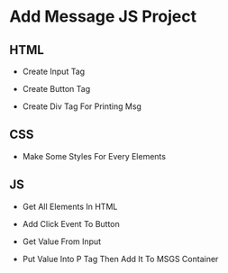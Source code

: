 # Add Message JS Project

## HTML

- Create Input Tag

- Create Button Tag

- Create Div Tag For Printing Msg

## CSS

- Make Some Styles For Every Elements

## JS

- Get All Elements In HTML

- Add Click Event To Button

- Get Value From Input

- Put Value Into P Tag Then Add It To MSGS Container